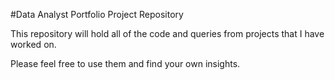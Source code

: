 #Data Analyst Portfolio Project Repository

This repository will hold all of the code and queries from projects that I have worked on. 

Please feel free to use them and find your own insights. 
